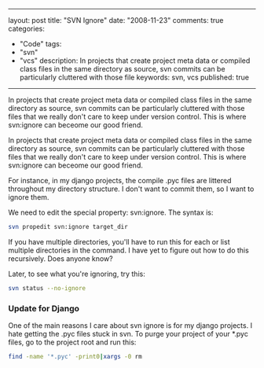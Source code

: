 
---
layout: post
title: "SVN Ignore"
date: "2008-11-23"
comments: true
categories:
  - "Code"
tags:
  - "svn"
  - "vcs"
description: In projects that create project meta data or compiled class files in the same directory as source, svn commits can be particularly cluttered with those file
keywords: svn, vcs
published: true
---

In projects that create project meta data or compiled class files in the same directory as source, svn commits can be particularly cluttered with those files that we really don't care to keep under version control.  This is where svn:ignore can beceome our good friend.
<!--more-->

In projects that create project meta data or compiled class files in the same directory as source, svn commits can be particularly cluttered with those files that we really don't care to keep under version control.  This is where svn:ignore can beceome our good friend.

For instance, in my django projects, the compile .pyc files are littered throughout my directory structure.  I don't want to commit them, so I want to ignore them.  

We need to edit the special property: svn:ignore.  The syntax is:

```bash
svn propedit svn:ignore target_dir
```

If you have multiple directories, you'll have to run this for each or list multiple directories in the command.  I have yet to figure out how to do this recursively.  Does anyone know?

Later, to see what you're ignoring, try this:

```bash
svn status --no-ignore
```

<h3>Update for Django</h3>
One of the main reasons I care about svn ignore is for my django projects.  I hate getting the .pyc files stuck in svn.  To purge your project of your *.pyc files, go to the project root and run this:

```bash
find -name '*.pyc' -print0|xargs -0 rm
```

  
